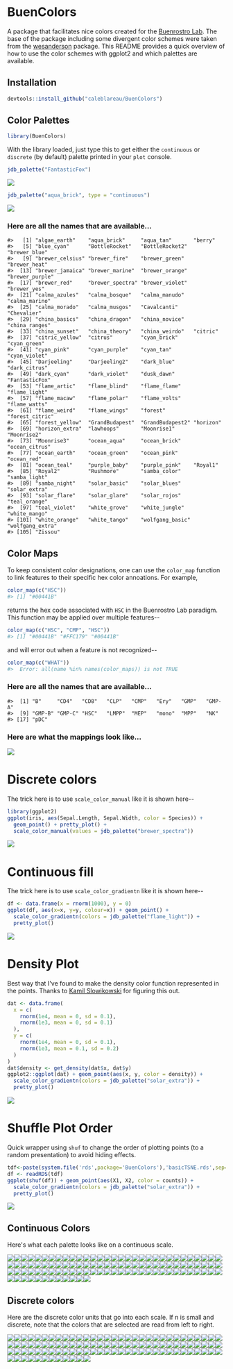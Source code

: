 <!-- README.md is generated from README.Rmd. Please edit that file -->
BuenColors
==========

A package that facilitates nice colors created for the [Buenrostro Lab](https://buenrostrolab.com). The base of the package including some divergent color schemes were taken from the [wesanderson](https://github.com/karthik/wesanderson) package. This README provides a quick overview of how to use the color schemes with ggplot2 and which palettes are available.

Installation
------------

``` r
devtools::install_github("caleblareau/BuenColors")
```

Color Palettes
--------------

``` r
library(BuenColors)
```

With the library loaded, just type this to get either the `continuous` or `discrete` (by default) palette printed in your `plot` console.

``` r
jdb_palette("FantasticFox")
```

![](figure/example-1.png)

``` r
jdb_palette("aqua_brick", type = "continuous")
```

![](figure/example-2.png)

### Here are all the names that are available...

    #>   [1] "algae_earth"    "aqua_brick"     "aqua_tan"       "berry"         
    #>   [5] "blue_cyan"      "BottleRocket"   "BottleRocket2"  "brewer_blue"   
    #>   [9] "brewer_celsius" "brewer_fire"    "brewer_green"   "brewer_heat"   
    #>  [13] "brewer_jamaica" "brewer_marine"  "brewer_orange"  "brewer_purple" 
    #>  [17] "brewer_red"     "brewer_spectra" "brewer_violet"  "brewer_yes"    
    #>  [21] "calma_azules"   "calma_bosque"   "calma_manudo"   "calma_marino"  
    #>  [25] "calma_morado"   "calma_musgos"   "Cavalcanti"     "Chevalier"     
    #>  [29] "china_basics"   "china_dragon"   "china_novice"   "china_ranges"  
    #>  [33] "china_sunset"   "china_theory"   "china_weirdo"   "citric"        
    #>  [37] "citric_yellow"  "citrus"         "cyan_brick"     "cyan_green"    
    #>  [41] "cyan_pink"      "cyan_purple"    "cyan_tan"       "cyan_violet"   
    #>  [45] "Darjeeling"     "Darjeeling2"    "dark_blue"      "dark_citrus"   
    #>  [49] "dark_cyan"      "dark_violet"    "dusk_dawn"      "FantasticFox"  
    #>  [53] "flame_artic"    "flame_blind"    "flame_flame"    "flame_light"   
    #>  [57] "flame_macaw"    "flame_polar"    "flame_volts"    "flame_watts"   
    #>  [61] "flame_weird"    "flame_wings"    "forest"         "forest_citric" 
    #>  [65] "forest_yellow"  "GrandBudapest"  "GrandBudapest2" "horizon"       
    #>  [69] "horizon_extra"  "lawhoops"       "Moonrise1"      "Moonrise2"     
    #>  [73] "Moonrise3"      "ocean_aqua"     "ocean_brick"    "ocean_citrus"  
    #>  [77] "ocean_earth"    "ocean_green"    "ocean_pink"     "ocean_red"     
    #>  [81] "ocean_teal"     "purple_baby"    "purple_pink"    "Royal1"        
    #>  [85] "Royal2"         "Rushmore"       "samba_color"    "samba_light"   
    #>  [89] "samba_night"    "solar_basic"    "solar_blues"    "solar_extra"   
    #>  [93] "solar_flare"    "solar_glare"    "solar_rojos"    "teal_orange"   
    #>  [97] "teal_violet"    "white_grove"    "white_jungle"   "white_mango"   
    #> [101] "white_orange"   "white_tango"    "wolfgang_basic" "wolfgang_extra"
    #> [105] "Zissou"

Color Maps
----------

To keep consistent color designations, one can use the `color_map` function to link features to their specific hex color annoations. For example,

``` r
color_map(c("HSC"))
#> [1] "#00441B"
```

returns the hex code associated with `HSC` in the Buenrostro Lab paradigm. This function may be applied over multiple features--

``` r
color_map(c("HSC", "CMP", "HSC"))
#> [1] "#00441B" "#FFC179" "#00441B"
```

and will error out when a feature is not recognized--

``` r
color_map(c("WHAT"))
#>  Error: all(name %in% names(color_maps)) is not TRUE 
```

### Here are all the names that are available...

    #>  [1] "B"     "CD4"   "CD8"   "CLP"   "CMP"   "Ery"   "GMP"   "GMP-A"
    #>  [9] "GMP-B" "GMP-C" "HSC"   "LMPP"  "MEP"   "mono"  "MPP"   "NK"   
    #> [17] "pDC"

### Here are what the mappings look like...

![](figure/colormaps-1.png)

Discrete colors
===============

The trick here is to use `scale_color_manual` like it is shown here--

``` r
library(ggplot2)
ggplot(iris, aes(Sepal.Length, Sepal.Width, color = Species)) + 
  geom_point() + pretty_plot() + 
  scale_color_manual(values = jdb_palette("brewer_spectra"))
```

![](figure/discrete-1.png)

Continuous fill
===============

The trick here is to use `scale_color_gradientn` like it is shown here--

``` r
df <- data.frame(x = rnorm(1000), y = 0)
ggplot(df, aes(x=x, y=y, colour=x)) + geom_point() + 
  scale_color_gradientn(colors = jdb_palette("flame_light")) +
  pretty_plot()
```

![](figure/ggplotcont-1.png)

Density Plot
============

Best way that I've found to make the density color function represented in the points. Thanks to [Kamil Slowikowski](http://slowkow.com/notes/ggplot2-color-by-density/) for figuring this out.

``` r
dat <- data.frame(
  x = c(
    rnorm(1e4, mean = 0, sd = 0.1),
    rnorm(1e3, mean = 0, sd = 0.1)
  ),
  y = c(
    rnorm(1e4, mean = 0, sd = 0.1),
    rnorm(1e3, mean = 0.1, sd = 0.2)
  )
)
dat$density <- get_density(dat$x, dat$y)
ggplot2::ggplot(dat) + geom_point(aes(x, y, color = density)) + 
  scale_color_gradientn(colors = jdb_palette("solar_extra")) +
  pretty_plot()
```

![](figure/ggplotdensty-1.png)

Shuffle Plot Order
==================

Quick wrapper using `shuf` to change the order of plotting points (to a random presentation) to avoid hiding effects.

``` r
tdf<-paste(system.file('rds',package='BuenColors'),'basicTSNE.rds',sep='/')
df <- readRDS(tdf)
ggplot(shuf(df)) + geom_point(aes(X1, X2, color = counts)) + 
  scale_color_gradientn(colors = jdb_palette("solar_extra")) +
  pretty_plot()
```

![](figure/tsne-1.png)

Continuous Colors
-----------------

Here's what each palette looks like on a continuous scale.

![](figure/printCont-1.png)![](figure/printCont-2.png)![](figure/printCont-3.png)![](figure/printCont-4.png)![](figure/printCont-5.png)![](figure/printCont-6.png)![](figure/printCont-7.png)![](figure/printCont-8.png)![](figure/printCont-9.png)![](figure/printCont-10.png)![](figure/printCont-11.png)![](figure/printCont-12.png)![](figure/printCont-13.png)![](figure/printCont-14.png)![](figure/printCont-15.png)![](figure/printCont-16.png)![](figure/printCont-17.png)![](figure/printCont-18.png)![](figure/printCont-19.png)![](figure/printCont-20.png)![](figure/printCont-21.png)![](figure/printCont-22.png)![](figure/printCont-23.png)![](figure/printCont-24.png)![](figure/printCont-25.png)![](figure/printCont-26.png)![](figure/printCont-27.png)![](figure/printCont-28.png)![](figure/printCont-29.png)![](figure/printCont-30.png)![](figure/printCont-31.png)![](figure/printCont-32.png)![](figure/printCont-33.png)![](figure/printCont-34.png)![](figure/printCont-35.png)![](figure/printCont-36.png)![](figure/printCont-37.png)![](figure/printCont-38.png)![](figure/printCont-39.png)![](figure/printCont-40.png)![](figure/printCont-41.png)![](figure/printCont-42.png)![](figure/printCont-43.png)![](figure/printCont-44.png)![](figure/printCont-45.png)![](figure/printCont-46.png)![](figure/printCont-47.png)![](figure/printCont-48.png)![](figure/printCont-49.png)![](figure/printCont-50.png)![](figure/printCont-51.png)![](figure/printCont-52.png)![](figure/printCont-53.png)![](figure/printCont-54.png)![](figure/printCont-55.png)![](figure/printCont-56.png)![](figure/printCont-57.png)![](figure/printCont-58.png)![](figure/printCont-59.png)![](figure/printCont-60.png)![](figure/printCont-61.png)![](figure/printCont-62.png)![](figure/printCont-63.png)![](figure/printCont-64.png)![](figure/printCont-65.png)![](figure/printCont-66.png)![](figure/printCont-67.png)![](figure/printCont-68.png)![](figure/printCont-69.png)![](figure/printCont-70.png)![](figure/printCont-71.png)![](figure/printCont-72.png)![](figure/printCont-73.png)![](figure/printCont-74.png)![](figure/printCont-75.png)![](figure/printCont-76.png)![](figure/printCont-77.png)![](figure/printCont-78.png)![](figure/printCont-79.png)![](figure/printCont-80.png)![](figure/printCont-81.png)![](figure/printCont-82.png)![](figure/printCont-83.png)![](figure/printCont-84.png)![](figure/printCont-85.png)![](figure/printCont-86.png)![](figure/printCont-87.png)![](figure/printCont-88.png)![](figure/printCont-89.png)![](figure/printCont-90.png)![](figure/printCont-91.png)![](figure/printCont-92.png)![](figure/printCont-93.png)![](figure/printCont-94.png)![](figure/printCont-95.png)![](figure/printCont-96.png)![](figure/printCont-97.png)![](figure/printCont-98.png)![](figure/printCont-99.png)![](figure/printCont-100.png)![](figure/printCont-101.png)![](figure/printCont-102.png)![](figure/printCont-103.png)![](figure/printCont-104.png)![](figure/printCont-105.png)

Discrete colors
---------------

Here are the discrete color units that go into each scale. If n is small and discrete, note that the colors that are selected are read from left to right.

![](figure/printDiscrete-1.png)![](figure/printDiscrete-2.png)![](figure/printDiscrete-3.png)![](figure/printDiscrete-4.png)![](figure/printDiscrete-5.png)![](figure/printDiscrete-6.png)![](figure/printDiscrete-7.png)![](figure/printDiscrete-8.png)![](figure/printDiscrete-9.png)![](figure/printDiscrete-10.png)![](figure/printDiscrete-11.png)![](figure/printDiscrete-12.png)![](figure/printDiscrete-13.png)![](figure/printDiscrete-14.png)![](figure/printDiscrete-15.png)![](figure/printDiscrete-16.png)![](figure/printDiscrete-17.png)![](figure/printDiscrete-18.png)![](figure/printDiscrete-19.png)![](figure/printDiscrete-20.png)![](figure/printDiscrete-21.png)![](figure/printDiscrete-22.png)![](figure/printDiscrete-23.png)![](figure/printDiscrete-24.png)![](figure/printDiscrete-25.png)![](figure/printDiscrete-26.png)![](figure/printDiscrete-27.png)![](figure/printDiscrete-28.png)![](figure/printDiscrete-29.png)![](figure/printDiscrete-30.png)![](figure/printDiscrete-31.png)![](figure/printDiscrete-32.png)![](figure/printDiscrete-33.png)![](figure/printDiscrete-34.png)![](figure/printDiscrete-35.png)![](figure/printDiscrete-36.png)![](figure/printDiscrete-37.png)![](figure/printDiscrete-38.png)![](figure/printDiscrete-39.png)![](figure/printDiscrete-40.png)![](figure/printDiscrete-41.png)![](figure/printDiscrete-42.png)![](figure/printDiscrete-43.png)![](figure/printDiscrete-44.png)![](figure/printDiscrete-45.png)![](figure/printDiscrete-46.png)![](figure/printDiscrete-47.png)![](figure/printDiscrete-48.png)![](figure/printDiscrete-49.png)![](figure/printDiscrete-50.png)![](figure/printDiscrete-51.png)![](figure/printDiscrete-52.png)![](figure/printDiscrete-53.png)![](figure/printDiscrete-54.png)![](figure/printDiscrete-55.png)![](figure/printDiscrete-56.png)![](figure/printDiscrete-57.png)![](figure/printDiscrete-58.png)![](figure/printDiscrete-59.png)![](figure/printDiscrete-60.png)![](figure/printDiscrete-61.png)![](figure/printDiscrete-62.png)![](figure/printDiscrete-63.png)![](figure/printDiscrete-64.png)![](figure/printDiscrete-65.png)![](figure/printDiscrete-66.png)![](figure/printDiscrete-67.png)![](figure/printDiscrete-68.png)![](figure/printDiscrete-69.png)![](figure/printDiscrete-70.png)![](figure/printDiscrete-71.png)![](figure/printDiscrete-72.png)![](figure/printDiscrete-73.png)![](figure/printDiscrete-74.png)![](figure/printDiscrete-75.png)![](figure/printDiscrete-76.png)![](figure/printDiscrete-77.png)![](figure/printDiscrete-78.png)![](figure/printDiscrete-79.png)![](figure/printDiscrete-80.png)![](figure/printDiscrete-81.png)![](figure/printDiscrete-82.png)![](figure/printDiscrete-83.png)![](figure/printDiscrete-84.png)![](figure/printDiscrete-85.png)![](figure/printDiscrete-86.png)![](figure/printDiscrete-87.png)![](figure/printDiscrete-88.png)![](figure/printDiscrete-89.png)![](figure/printDiscrete-90.png)![](figure/printDiscrete-91.png)![](figure/printDiscrete-92.png)![](figure/printDiscrete-93.png)![](figure/printDiscrete-94.png)![](figure/printDiscrete-95.png)![](figure/printDiscrete-96.png)![](figure/printDiscrete-97.png)![](figure/printDiscrete-98.png)![](figure/printDiscrete-99.png)![](figure/printDiscrete-100.png)![](figure/printDiscrete-101.png)![](figure/printDiscrete-102.png)![](figure/printDiscrete-103.png)![](figure/printDiscrete-104.png)![](figure/printDiscrete-105.png)
